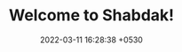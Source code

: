 ---
layout: post
title:  "Welcome to Shabdak!"
date:   2022-03-11 16:28:38 +0530
categories: update
---